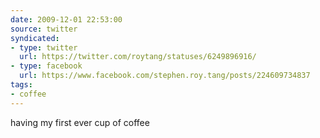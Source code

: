 ```yaml
---
date: 2009-12-01 22:53:00
source: twitter
syndicated:
- type: twitter
  url: https://twitter.com/roytang/statuses/6249896916/
- type: facebook
  url: https://www.facebook.com/stephen.roy.tang/posts/224609734837
tags:
- coffee
---
```


having my first ever cup of coffee